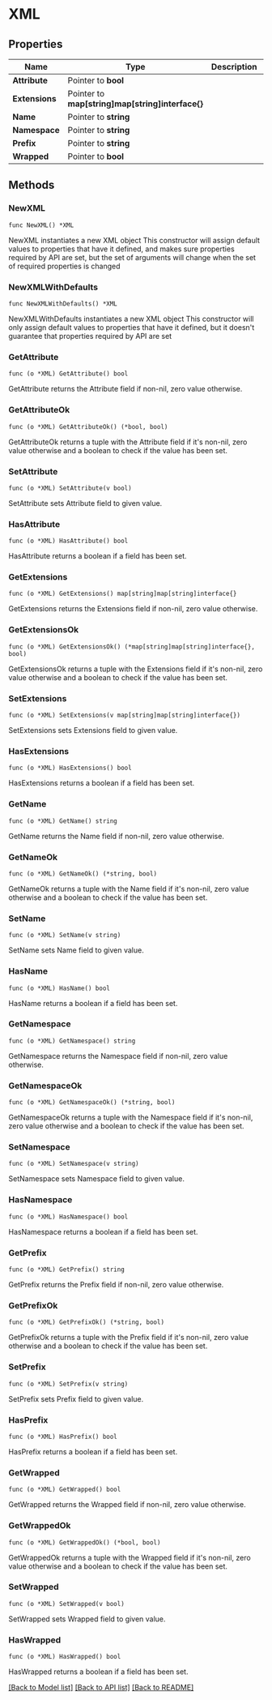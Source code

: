 # XML

## Properties

Name | Type | Description | Notes
------------ | ------------- | ------------- | -------------
**Attribute** | Pointer to **bool** |  | [optional] 
**Extensions** | Pointer to **map[string]map[string]interface{}** |  | [optional] 
**Name** | Pointer to **string** |  | [optional] 
**Namespace** | Pointer to **string** |  | [optional] 
**Prefix** | Pointer to **string** |  | [optional] 
**Wrapped** | Pointer to **bool** |  | [optional] 

## Methods

### NewXML

`func NewXML() *XML`

NewXML instantiates a new XML object
This constructor will assign default values to properties that have it defined,
and makes sure properties required by API are set, but the set of arguments
will change when the set of required properties is changed

### NewXMLWithDefaults

`func NewXMLWithDefaults() *XML`

NewXMLWithDefaults instantiates a new XML object
This constructor will only assign default values to properties that have it defined,
but it doesn't guarantee that properties required by API are set

### GetAttribute

`func (o *XML) GetAttribute() bool`

GetAttribute returns the Attribute field if non-nil, zero value otherwise.

### GetAttributeOk

`func (o *XML) GetAttributeOk() (*bool, bool)`

GetAttributeOk returns a tuple with the Attribute field if it's non-nil, zero value otherwise
and a boolean to check if the value has been set.

### SetAttribute

`func (o *XML) SetAttribute(v bool)`

SetAttribute sets Attribute field to given value.

### HasAttribute

`func (o *XML) HasAttribute() bool`

HasAttribute returns a boolean if a field has been set.

### GetExtensions

`func (o *XML) GetExtensions() map[string]map[string]interface{}`

GetExtensions returns the Extensions field if non-nil, zero value otherwise.

### GetExtensionsOk

`func (o *XML) GetExtensionsOk() (*map[string]map[string]interface{}, bool)`

GetExtensionsOk returns a tuple with the Extensions field if it's non-nil, zero value otherwise
and a boolean to check if the value has been set.

### SetExtensions

`func (o *XML) SetExtensions(v map[string]map[string]interface{})`

SetExtensions sets Extensions field to given value.

### HasExtensions

`func (o *XML) HasExtensions() bool`

HasExtensions returns a boolean if a field has been set.

### GetName

`func (o *XML) GetName() string`

GetName returns the Name field if non-nil, zero value otherwise.

### GetNameOk

`func (o *XML) GetNameOk() (*string, bool)`

GetNameOk returns a tuple with the Name field if it's non-nil, zero value otherwise
and a boolean to check if the value has been set.

### SetName

`func (o *XML) SetName(v string)`

SetName sets Name field to given value.

### HasName

`func (o *XML) HasName() bool`

HasName returns a boolean if a field has been set.

### GetNamespace

`func (o *XML) GetNamespace() string`

GetNamespace returns the Namespace field if non-nil, zero value otherwise.

### GetNamespaceOk

`func (o *XML) GetNamespaceOk() (*string, bool)`

GetNamespaceOk returns a tuple with the Namespace field if it's non-nil, zero value otherwise
and a boolean to check if the value has been set.

### SetNamespace

`func (o *XML) SetNamespace(v string)`

SetNamespace sets Namespace field to given value.

### HasNamespace

`func (o *XML) HasNamespace() bool`

HasNamespace returns a boolean if a field has been set.

### GetPrefix

`func (o *XML) GetPrefix() string`

GetPrefix returns the Prefix field if non-nil, zero value otherwise.

### GetPrefixOk

`func (o *XML) GetPrefixOk() (*string, bool)`

GetPrefixOk returns a tuple with the Prefix field if it's non-nil, zero value otherwise
and a boolean to check if the value has been set.

### SetPrefix

`func (o *XML) SetPrefix(v string)`

SetPrefix sets Prefix field to given value.

### HasPrefix

`func (o *XML) HasPrefix() bool`

HasPrefix returns a boolean if a field has been set.

### GetWrapped

`func (o *XML) GetWrapped() bool`

GetWrapped returns the Wrapped field if non-nil, zero value otherwise.

### GetWrappedOk

`func (o *XML) GetWrappedOk() (*bool, bool)`

GetWrappedOk returns a tuple with the Wrapped field if it's non-nil, zero value otherwise
and a boolean to check if the value has been set.

### SetWrapped

`func (o *XML) SetWrapped(v bool)`

SetWrapped sets Wrapped field to given value.

### HasWrapped

`func (o *XML) HasWrapped() bool`

HasWrapped returns a boolean if a field has been set.


[[Back to Model list]](../README.md#documentation-for-models) [[Back to API list]](../README.md#documentation-for-api-endpoints) [[Back to README]](../README.md)


